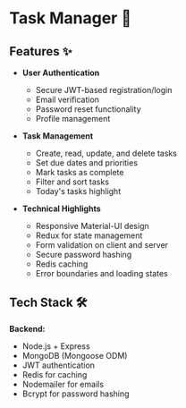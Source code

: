 # Task Manager 🚀

## Features ✨

- **User Authentication**
  - Secure JWT-based registration/login
  - Email verification
  - Password reset functionality
  - Profile management

- **Task Management**
  - Create, read, update, and delete tasks
  - Set due dates and priorities
  - Mark tasks as complete
  - Filter and sort tasks
  - Today's tasks highlight

- **Technical Highlights**
  - Responsive Material-UI design
  - Redux for state management
  - Form validation on client and server
  - Secure password hashing
  - Redis caching
  - Error boundaries and loading states

## Tech Stack 🛠️

**Backend:**
- Node.js + Express
- MongoDB (Mongoose ODM)
- JWT authentication
- Redis for caching
- Nodemailer for emails
- Bcrypt for password hashing